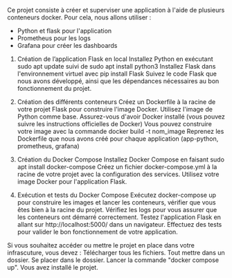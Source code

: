 Ce projet consiste à créer et superviser une application à l'aide de plusieurs conteneurs docker. Pour cela, nous allons utiliser :
 - Python et flask pour l'application
 - Prometheus pour les logs
 - Grafana pour créer les dashboards

1. Création de l’application Flask en local
Installez Python en exécutant sudo apt update suivi de sudo apt install python3
Installez Flask dans l'environnement virtuel avec pip install Flask
Suivez le code Flask que nous avons développé, ainsi que les dépendances nécessaires au bon fonctionnement du projet.

2. Création des différents conteneurs
Créez un Dockerfile à la racine de votre projet Flask pour construire l'image Docker. Utilisez l'image de Python comme base.
Assurez-vous d'avoir Docker installé (vous pouvez suivre les instructions officielles de Docker)
Vous pouvez construire votre image avec la commande docker build -t nom_image
Reprenez les Dockerfile que nous avons créé pour chaque application (app-python, prometheus, grafana)

3. Création du Docker Compose
Installez Docker Compose en faisant sudo apt install docker-compose
Créez un fichier docker-compose.yml à la racine de votre projet avec la configuration des services. Utilisez votre image Docker pour l'application Flask.

4. Exécution et tests du Docker Compose
Exécutez docker-compose up pour construire les images et lancer les conteneurs, vérifier que vous êtes bien à la racine du projet.
Vérifiez les logs pour vous assurer que les conteneurs ont démarré correctement.
Testez l'application Flask en allant sur http://localhost:5000/ dans un navigateur.
Effectuez des tests pour valider le bon fonctionnement de votre application.

Si vous souhaitez accéder ou mettre le projet en place dans votre infrascuture, vous devez :
Télécharger tous les fichiers.
Tout mettre dans un dossier.
Se placer dans le dossier.
Lancer la commande "docker compose up".
Vous avez installé le projet.
